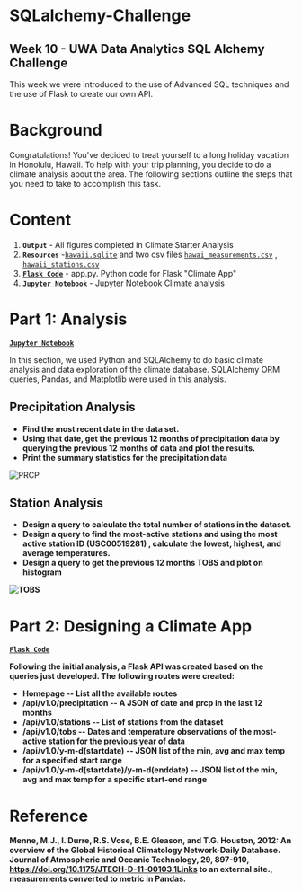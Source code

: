 # SQLalchemy-Challenge
## Week 10 - UWA Data Analytics SQL Alchemy Challenge 

This week we were introduced to the use of Advanced SQL techniques and the use of Flask to create our own API. 

# Background 
Congratulations! You've decided to treat yourself to a long holiday vacation in Honolulu, Hawaii. To help with your trip planning, you decide to do a climate analysis about the area. The following sections outline the steps that you need to take to accomplish this task.

# Content 
1. <b>`Output`</b> - All figures completed in Climate Starter Analysis
2. <b>`Resources`</b> -[`hawaii.sqlite`](https://github.com/jflengkong/sqlalchemy-challenge/blob/main/Resources/hawaii.sqlite) and two csv files [`hawai_measurements.csv`](https://github.com/jflengkong/sqlalchemy-challenge/blob/main/Resources/hawaii_measurements.csv) , [`hawaii_stations.csv`](https://github.com/jflengkong/sqlalchemy-challenge/blob/main/Resources/hawaii_stations.csv)
3. <b>[`Flask Code`](https://github.com/jflengkong/sqlalchemy-challenge/blob/main/app.py)</b> - app.py. Python code for Flask "Climate App" 
4. <b>[`Jupyter Notebook`](https://github.com/jflengkong/sqlalchemy-challenge/blob/main/climate_starter.ipynb)</b> - Jupyter Notebook Climate analysis

# Part 1: Analysis 
<b>[`Jupyter Notebook`](https://github.com/jflengkong/sqlalchemy-challenge/blob/main/climate_starter.ipynb)</b>  

In this section, we used Python and SQLAlchemy to do basic climate analysis and data exploration of the climate database.  SQLAlchemy ORM queries, Pandas, and Matplotlib were used in this analysis. 

## Precipitation Analysis 
- <b> Find the most recent date in the data set.
- Using that date, get the previous 12 months of precipitation data by querying the previous 12 months of data and plot the results.
- Print the summary statistics for the precipitation data </b>

![PRCP](https://github.com/jflengkong/sqlalchemy-challenge/blob/main/Output/fig1.png) 

## Station Analysis 
- <b> Design a query to calculate the total number of stations in the dataset.
- <b> Design a query to find the most-active stations and using the most active station ID (USC00519281) , calculate the lowest, highest, and average temperatures.
- <b> Design a query to get the previous 12 months TOBS and plot on histogram </b> 

![TOBS](https://github.com/jflengkong/sqlalchemy-challenge/blob/main/Output/fig2.png)

# Part 2: Designing a Climate App
<b>[`Flask Code`](https://github.com/jflengkong/sqlalchemy-challenge/blob/main/app.py)</b>

Following the initial analysis, a Flask API was created based on the queries just developed. 
The following routes were created:
  - Homepage
    -- List all the available routes 
  - /api/v1.0/precipitation
    -- A JSON of date and prcp in the last 12 months 
  - /api/v1.0/stations
    -- List of stations from the dataset 
  - /api/v1.0/tobs
    -- Dates and temperature observations of the most-active station for the previous year of data 
  - /api/v1.0/y-m-d(startdate)
    -- JSON list of the min, avg and max temp for a specified start range 
  - /api/v1.0/y-m-d(startdate)/y-m-d(enddate)
    -- JSON list of the min, avg and max temp for a specific start-end range 

# Reference
Menne, M.J., I. Durre, R.S. Vose, B.E. Gleason, and T.G. Houston, 2012: An overview of the Global Historical Climatology Network-Daily Database. Journal of Atmospheric and Oceanic Technology, 29, 897-910, https://doi.org/10.1175/JTECH-D-11-00103.1Links to an external site., measurements converted to metric in Pandas. 
